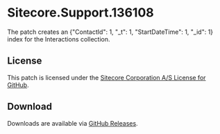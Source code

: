 # Sitecore.Support.136108
The patch creates an {&quot;ContactId&quot;: 1, &quot;_t&quot;: 1, &quot;StartDateTime&quot;: 1, &quot;_id&quot;: 1} index for the Interactions collection.

## License  
This patch is licensed under the [Sitecore Corporation A/S License for GitHub](https://github.com/sitecoresupport/Sitecore.Support.136108/blob/master/LICENSE).  

## Download  
Downloads are available via [GitHub Releases](https://github.com/sitecoresupport/Sitecore.Support.136108/releases).  
